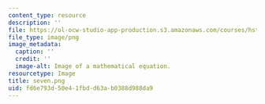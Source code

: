 ```yaml
---
content_type: resource
description: ''
file: https://ol-ocw-studio-app-production.s3.amazonaws.com/courses/hst-950j-biomedical-computing-fall-2010/fd6e793d50e41fbdd63ab0388d988da9_seven.png
file_type: image/png
image_metadata:
  caption: ''
  credit: ''
  image-alt: Image of a mathematical equation.
resourcetype: Image
title: seven.png
uid: fd6e793d-50e4-1fbd-d63a-b0388d988da9
---
```

